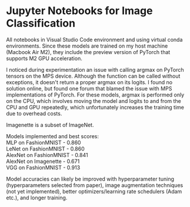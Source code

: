 # Jupyter Notebooks for Image Classification
All notebooks in Visual Studio Code environment and using virtual conda environments. Since these models are trained on my host machine (Macbook Air M2), they include the preview version of PyTorch that supports M2 GPU acceleration.  
  
I noticed during experimentation an issue with calling argmax on PyTorch tensors on the MPS device. Although the function can be called without exceptions, it doesn't return a proper argmax on its logits. I found no solution online, but found one forum that blamed the issue with MPS implementations of PyTorch. For these models, argmax is performed only on the CPU, which involves moving the model and logits to and from the CPU and GPU repeatedly, which unfortunately increases the training time due to overhead costs.  
  
Imagenette is a subset of ImageNet.   
  
Models implemented and best scores:  
MLP on FashionMNIST - 0.860  
LeNet on FashionMNIST - 0.860  
AlexNet on FashionMNIST - 0.841  
AlexNet on Imagenette - 0.671  
VGG on FashionMNIST - 0.913  
  
Model accuracies can likely be improved with hyperparameter tuning (hyperparameters selected from paper), image augmentation techniques (not yet implemented), better optimizers/learning rate schedulers (Adam etc.), and longer training.